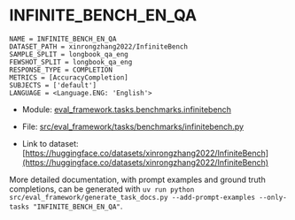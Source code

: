 # INFINITE_BENCH_EN_QA

````
NAME = INFINITE_BENCH_EN_QA
DATASET_PATH = xinrongzhang2022/InfiniteBench
SAMPLE_SPLIT = longbook_qa_eng
FEWSHOT_SPLIT = longbook_qa_eng
RESPONSE_TYPE = COMPLETION
METRICS = [AccuracyCompletion]
SUBJECTS = ['default']
LANGUAGE = <Language.ENG: 'English'>
````

- Module: [eval_framework.tasks.benchmarks.infinitebench](eval_framework.tasks.benchmarks.infinitebench)

- File: [src/eval_framework/tasks/benchmarks/infinitebench.py](../../src/eval_framework/tasks/benchmarks/infinitebench.py)

- Link to dataset: [https://huggingface.co/datasets/xinrongzhang2022/InfiniteBench](https://huggingface.co/datasets/xinrongzhang2022/InfiniteBench)

More detailed documentation, with prompt examples and ground truth completions, can be generated with `uv run python src/eval_framework/generate_task_docs.py --add-prompt-examples --only-tasks "INFINITE_BENCH_EN_QA"`.
